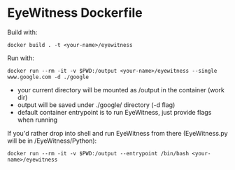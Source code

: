 # EyeWitness Dockerfile #

Build with:
```
docker build . -t <your-name>/eyewitness
```

Run with:
```
docker run --rm -it -v $PWD:/output <your-name>/eyewitness --single www.google.com -d ./google
```
* your current directory will be mounted as /output in the container (work dir)
* output will be saved under ./google/ directory (-d flag)
* default container entrypoint is to run EyeWitness, just provide flags when running

If you'd rather drop into shell and run EyeWitness from there (EyeWitness.py will be in /EyeWitness/Python):
```
docker run --rm -it -v $PWD:/output --entrypoint /bin/bash <your-name>/eyewitness
```